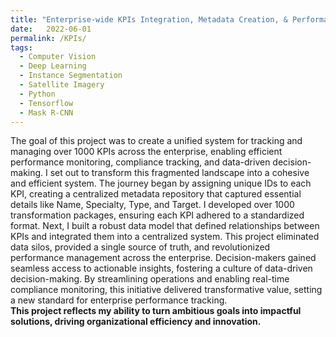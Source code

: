 ```yaml
---
title: "Enterprise-wide KPIs Integration, Metadata Creation, & Performance Monitoring"
date:   2022-06-01
permalink: /KPIs/
tags:
  - Computer Vision
  - Deep Learning
  - Instance Segmentation
  - Satellite Imagery
  - Python
  - Tensorflow
  - Mask R-CNN
---
```


The goal of this project was to create a unified system for tracking and managing over 1000 KPIs across the enterprise, enabling efficient performance monitoring, compliance tracking, and data-driven decision-making. I set out to transform this fragmented landscape into a cohesive and efficient system. The journey began by assigning unique IDs to each KPI, creating a centralized metadata repository that captured essential details like Name, Specialty, Type, and Target. I developed over 1000 transformation packages, ensuring each KPI adhered to a standardized format. Next, I built a robust data model that defined relationships between KPIs and integrated them into a centralized system.
This project eliminated data silos, provided a single source of truth, and revolutionized performance management across the enterprise. Decision-makers gained seamless access to actionable insights, fostering a culture of data-driven decision-making. By streamlining operations and enabling real-time compliance monitoring, this initiative delivered transformative value, setting a new standard for enterprise performance tracking.
\
**This project reflects my ability to turn ambitious goals into impactful solutions, driving organizational efficiency and innovation.**
